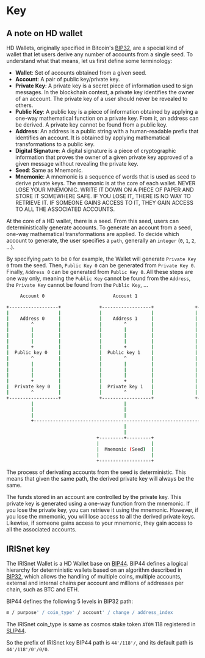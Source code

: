 # Key

## A note on HD wallet

HD Wallets, originally specified in Bitcoin's [BIP32](https://github.com/bitcoin/bips/blob/master/bip-0032.mediawiki), are a special kind of wallet that let users derive any number of accounts from a single seed. To understand what that means, let us first define some terminology:

- **Wallet**: Set of accounts obtained from a given seed.
- **Account**: A pair of public key/private key.
- **Private Key**: A private key is a secret piece of information used to sign messages. In the blockchain context, a private key identifies the owner of an account. The private key of a user should never be revealed to others.
- **Public Key**: A public key is a piece of information obtained by applying a one-way mathematical function on a private key. From it, an address can be derived. A private key cannot be found from a public key.
- **Address**: An address is a public string with a human-readable prefix that identifies an account. It is obtained by applying mathematical transformations to a public key.
- **Digital Signature**: A digital signature is a piece of cryptographic information that proves the owner of a given private key approved of a given message without revealing the private key.
- **Seed**: Same as Mnemonic.
- **Mnemonic**: A mnemonic is a sequence of words that is used as seed to derive private keys. The mnemonic is at the core of each wallet. NEVER LOSE YOUR MNEMONIC. WRITE IT DOWN ON A PIECE OF PAPER AND STORE IT SOMEWHERE SAFE. IF YOU LOSE IT, THERE IS NO WAY TO RETRIEVE IT. IF SOMEONE GAINS ACCESS TO IT, THEY GAIN ACCESS TO ALL THE ASSOCIATED ACCOUNTS.

At the core of a HD wallet, there is a seed. From this seed, users can deterministically generate accounts. To generate an account from a seed, one-way mathematical transformations are applied. To decide which account to generate, the user specifies a `path`, generally an `integer` (`0`, `1`, `2`, ...).

By specifying `path` to be `0` for example, the Wallet will generate `Private Key 0` from the seed. Then, `Public Key 0` can be generated from `Private Key 0`.  Finally, `Address 0` can be generated from `Public Key 0`. All these steps are one way only, meaning the `Public Key` cannot be found from the `Address`, the `Private Key` cannot be found from the `Public Key`, ...

```bash
     Account 0                         Account 1                         Account 2

+------------------+              +------------------+               +------------------+
|                  |              |                  |               |                  |
|    Address 0     |              |    Address 1     |               |    Address 2     |
|        ^         |              |        ^         |               |        ^         |
|        |         |              |        |         |               |        |         |
|        |         |              |        |         |               |        |         |
|        |         |              |        |         |               |        |         |
|        +         |              |        +         |               |        +         |
|  Public key 0    |              |  Public key 1    |               |  Public key 2    |
|        ^         |              |        ^         |               |        ^         |
|        |         |              |        |         |               |        |         |
|        |         |              |        |         |               |        |         |
|        |         |              |        |         |               |        |         |
|        +         |              |        +         |               |        +         |
|  Private key 0   |              |  Private key 1   |               |  Private key 2   |
|        ^         |              |        ^         |               |        ^         |
+------------------+              +------------------+               +------------------+
         |                                 |                                  |
         |                                 |                                  |
         |                                 |                                  |
         +--------------------------------------------------------------------+
                                           |
                                           |
                                 +---------+---------+
                                 |                   |
                                 |  Mnemonic (Seed)  |
                                 |                   |
                                 +-------------------+
```

The process of derivating accounts from the seed is deterministic. This means that given the same path, the derived private key will always be the same.

The funds stored in an account are controlled by the private key. This private key is generated using a one-way function from the mnemonic. If you lose the private key, you can retrieve it using the mnemonic. However, if you lose the mnemonic, you will lose access to all the derived private keys. Likewise, if someone gains access to your mnemonic, they gain access to all the associated accounts.

## IRISnet key

The IRISnet Wallet is a HD Wallet base on [BIP44](https://github.com/bitcoin/bips/blob/master/bip-0044.mediawiki). BIP44 defines a logical hierarchy for deterministic wallets based on an algorithm described in [BIP32](https://github.com/bitcoin/bips/blob/master/bip-0032.mediawiki), which allows the handling of multiple coins, multiple accounts, external and internal chains per account and millions of addresses per chain, such as BTC and ETH.

BIP44 defines the following 5 levels in BIP32 path:

```bash
m / purpose' / coin_type' / account' / change / address_index
```

The IRISnet coin_type is same as cosmos stake token `ATOM` 118 registered in [SLIP44](https://github.com/satoshilabs/slips/blob/master/slip-0044.md).

So the prefix of IRISnet key BIP44 path is `44'/118'/`, and its default path is `44'/118'/0'/0/0`.
